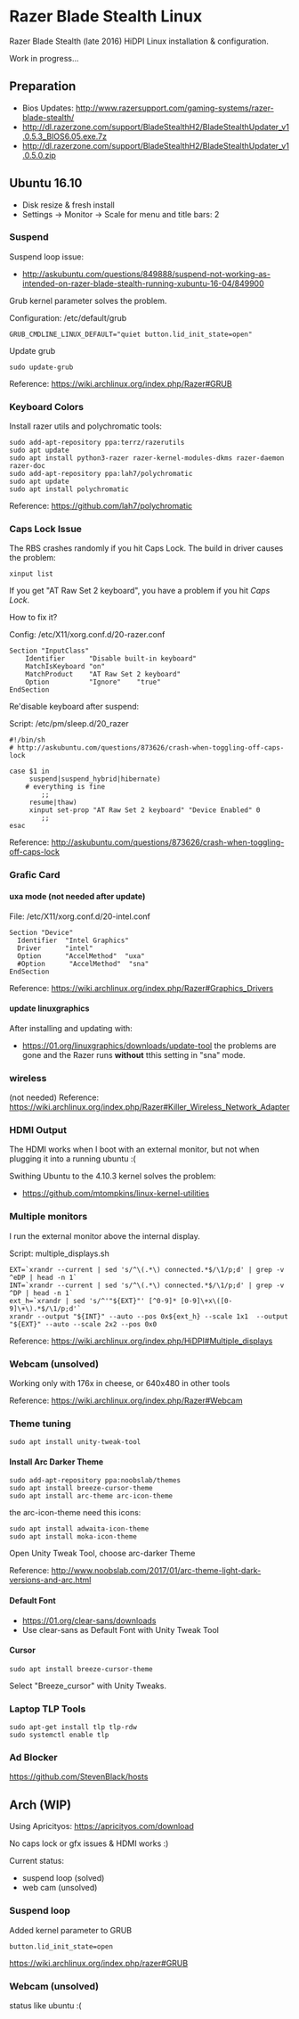 # Razer Blade Stealth Linux

Razer Blade Stealth (late 2016) HiDPI Linux installation & configuration.

Work in progress...

## Preparation

* Bios Updates: http://www.razersupport.com/gaming-systems/razer-blade-stealth/
 * http://dl.razerzone.com/support/BladeStealthH2/BladeStealthUpdater_v1.0.5.3_BIOS6.05.exe.7z
 * http://dl.razerzone.com/support/BladeStealthH2/BladeStealthUpdater_v1.0.5.0.zip
 
## Ubuntu 16.10

* Disk resize & fresh install
* Settings -> Monitor -> Scale for menu and title bars: 2

### Suspend

Suspend loop issue:
* http://askubuntu.com/questions/849888/suspend-not-working-as-intended-on-razer-blade-stealth-running-xubuntu-16-04/849900

Grub kernel parameter solves the problem.

Configuration: /etc/default/grub
```
GRUB_CMDLINE_LINUX_DEFAULT="quiet button.lid_init_state=open"
```

Update grub
```
sudo update-grub
```

Reference: https://wiki.archlinux.org/index.php/Razer#GRUB

### Keyboard Colors

Install razer utils and polychromatic tools:
```
sudo add-apt-repository ppa:terrz/razerutils
sudo apt update
sudo apt install python3-razer razer-kernel-modules-dkms razer-daemon razer-doc
sudo add-apt-repository ppa:lah7/polychromatic
sudo apt update
sudo apt install polychromatic
```

Reference: https://github.com/lah7/polychromatic

### Caps Lock Issue

The RBS crashes randomly if you hit Caps Lock. The build in driver causes the problem:
```
xinput list
```
If you get "AT Raw Set 2 keyboard", you have a problem if you hit _Caps Lock_.


How to fix it?

Config: /etc/X11/xorg.conf.d/20-razer.conf 
```
Section "InputClass"
    Identifier      "Disable built-in keyboard"
    MatchIsKeyboard "on"
    MatchProduct    "AT Raw Set 2 keyboard"
    Option          "Ignore"    "true"
EndSection
```

Re'disable keyboard after suspend:

Script: /etc/pm/sleep.d/20_razer 
```
#!/bin/sh
# http://askubuntu.com/questions/873626/crash-when-toggling-off-caps-lock

case $1 in
     suspend|suspend_hybrid|hibernate)
	# everything is fine
        ;;
     resume|thaw)
	 xinput set-prop "AT Raw Set 2 keyboard" "Device Enabled" 0
        ;;
esac
```

Reference: http://askubuntu.com/questions/873626/crash-when-toggling-off-caps-lock


### Grafic Card

#### uxa mode (not needed after update)

File: /etc/X11/xorg.conf.d/20-intel.conf 

```
Section "Device"
  Identifier  "Intel Graphics"
  Driver      "intel"
  Option      "AccelMethod"  "uxa"
  #Option      "AccelMethod"  "sna"
EndSection
```

Reference: https://wiki.archlinux.org/index.php/Razer#Graphics_Drivers


#### update linuxgraphics

After installing and updating with:
* https://01.org/linuxgraphics/downloads/update-tool
the problems are gone and the Razer runs **without** tthis setting in "sna" mode.


### wireless

(not needed)
Reference: https://wiki.archlinux.org/index.php/Razer#Killer_Wireless_Network_Adapter

### HDMI Output


The HDMI works when I boot with an external monitor, but not when plugging it into a running ubuntu :(

Swithing Ubuntu to the 4.10.3 kernel solves the problem:
* https://github.com/mtompkins/linux-kernel-utilities

### Multiple monitors

I run the external monitor above the internal display.

Script: multiple_displays.sh
```
EXT=`xrandr --current | sed 's/^\(.*\) connected.*$/\1/p;d' | grep -v ^eDP | head -n 1`
INT=`xrandr --current | sed 's/^\(.*\) connected.*$/\1/p;d' | grep -v ^DP | head -n 1`
ext_h=`xrandr | sed 's/^'"${EXT}"' [^0-9]* [0-9]\+x\([0-9]\+\).*$/\1/p;d'`
xrandr --output "${INT}" --auto --pos 0x${ext_h} --scale 1x1  --output "${EXT}" --auto --scale 2x2 --pos 0x0
```

Reference: https://wiki.archlinux.org/index.php/HiDPI#Multiple_displays


### Webcam (unsolved)

Working only with 176x in cheese, or 640x480 in other tools

Reference: https://wiki.archlinux.org/index.php/Razer#Webcam

### Theme tuning

```
sudo apt install unity-tweak-tool
```

#### Install Arc Darker Theme

```
sudo add-apt-repository ppa:noobslab/themes
sudo apt install breeze-cursor-theme
sudo apt install arc-theme arc-icon-theme
```

the arc-icon-theme need this icons:
```
sudo apt install adwaita-icon-theme
sudo apt install moka-icon-theme
```

Open Unity Tweak Tool, choose arc-darker Theme

Reference: http://www.noobslab.com/2017/01/arc-theme-light-dark-versions-and-arc.html

#### Default Font

* https://01.org/clear-sans/downloads
* Use clear-sans as Default Font with Unity Tweak Tool

#### Cursor

```
sudo apt install breeze-cursor-theme
```

Select "Breeze_cursor" with Unity Tweaks.


### Laptop TLP Tools

```
sudo apt-get install tlp tlp-rdw
sudo systemctl enable tlp
```

### Ad Blocker

https://github.com/StevenBlack/hosts

## Arch (WIP)

Using Apricityos: https://apricityos.com/download

No caps lock or gfx issues & HDMI works :)

Current status:
* suspend loop (solved)
* web cam (unsolved)

### Suspend loop

Added kernel parameter to GRUB
```
button.lid_init_state=open
```
https://wiki.archlinux.org/index.php/razer#GRUB

### Webcam (unsolved)

status like ubuntu :(

